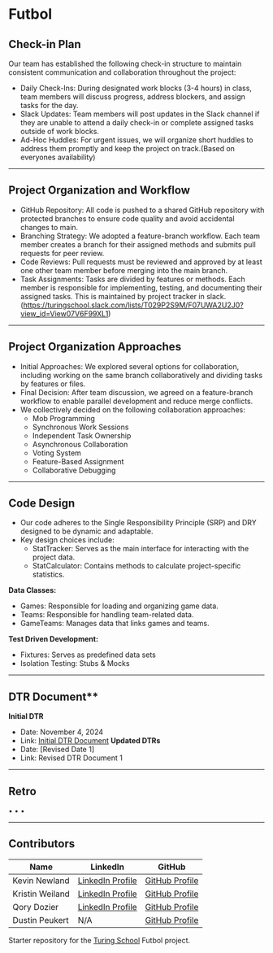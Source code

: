 # Futbol

## Check-in Plan 
Our team has established the following check-in structure to maintain consistent communication and collaboration throughout the project:
- Daily Check-Ins: During designated work blocks (3-4 hours) in class, team members will discuss progress, address blockers, and assign tasks for the day.
- Slack Updates: Team members will post updates in the Slack channel if they are unable to attend a daily check-in or complete assigned tasks outside of work blocks.
- Ad-Hoc Huddles: For urgent issues, we will organize short huddles to address them promptly and keep the project on track.(Based on everyones availability)

---

## Project Organization and Workflow
- GitHub Repository: All code is pushed to a shared GitHub repository with protected branches to ensure code quality and avoid accidental changes to main.
- Branching Strategy: We adopted a feature-branch workflow. Each team member creates a branch for their assigned methods and submits pull requests for peer review.
- Code Reviews: Pull requests must be reviewed and approved by at least one other team member before merging into the main branch.
- Task Assignments: Tasks are divided by features or methods. Each member is responsible for implementing, testing, and documenting their assigned tasks. This is maintained by project tracker in slack.(https://turingschool.slack.com/lists/T029P2S9M/F07UWA2U2J0?view_id=View07V6F99XL1)

---

## Project Organization Approaches
- Initial Approaches: We explored several options for collaboration, including working on the same branch collaboratively and dividing tasks by features or files.
- Final Decision: After team discussion, we agreed on a feature-branch workflow to enable parallel development and reduce merge conflicts.
- We collectively decided on the following collaboration approaches: 
  - Mob Programming
  - Synchronous Work Sessions
  - Independent Task Ownership
  - Asynchronous Collaboration
  - Voting System
  - Feature-Based Assignment
  - Collaborative Debugging

---

## Code Design
- Our code adheres to the Single Responsibility Principle (SRP) and DRY designed to be dynamic and adaptable. 
- Key design choices include:
  - StatTracker: Serves as the main interface for interacting with the project data.
  - StatCalculator: Contains methods to calculate project-specific statistics.

**Data Classes:**
  - Games: Responsible for loading and organizing game data.
  - Teams: Responsible for handling team-related data.
  - GameTeams: Manages data that links games and teams.

**Test Driven Development:**
  - Fixtures: Serves as predefined data sets 
  - Isolation Testing: Stubs & Mocks

---

## DTR Document**
**Initial DTR**
- Date: November 4, 2024
- Link: [Initial DTR Document](https://docs.google.com/document/d/e/2PACX-1vQp5qjABh1RMFwup5VM6o5N6oWucY9cuxxBww0Rr872fZNl_V9oUMqusqXMMzJQeacJDmoItGh7_D3-/pub)
**Updated DTRs**
- Date: [Revised Date 1]
- Link: Revised DTR Document 1

---

## Retro 
  •
  •
  •


---

## Contributors
| Name         | LinkedIn                      | GitHub                     |
|--------------|-------------------------------|----------------------------|
| Kevin Newland    | [LinkedIn Profile](https://www.linkedin.com/in/kevin-newland-95b719179/)         | [GitHub Profile](https://github.com/kevin-newland)        |
| Kristin Weiland   | [LinkedIn Profile](https://www.linkedin.com/in/kristin-weiland-7787159/)         | [GitHub Profile](https://github.com/KMPWeiland)        |
| Qory Dozier   | [LinkedIn Profile](http://www.linkedin.com/in/sequoyahdozier)         | [GitHub Profile](https://github.com/qoryhanisagal)        |
| Dustin Peukert   | N/A         | [GitHub Profile](https://github.com/DustinPeukert)        |
Starter repository for the [Turing School](https://turing.edu/) Futbol project.
